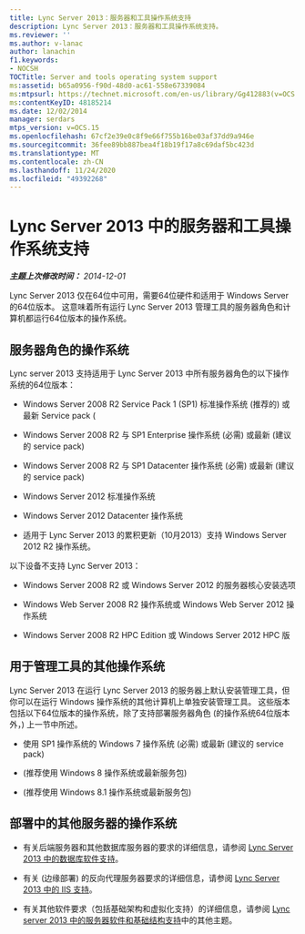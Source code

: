 ```yaml
---
title: Lync Server 2013：服务器和工具操作系统支持
description: Lync Server 2013：服务器和工具操作系统支持。
ms.reviewer: ''
ms.author: v-lanac
author: lanachin
f1.keywords:
- NOCSH
TOCTitle: Server and tools operating system support
ms:assetid: b65a0956-f90d-48d0-ac61-558e67339084
ms:mtpsurl: https://technet.microsoft.com/en-us/library/Gg412883(v=OCS.15)
ms:contentKeyID: 48185214
ms.date: 12/02/2014
manager: serdars
mtps_version: v=OCS.15
ms.openlocfilehash: 67cf2e39e0c8f9e66f755b16be03af37dd9a946e
ms.sourcegitcommit: 36fee89bb887bea4f18b19f17a8c69daf5bc423d
ms.translationtype: MT
ms.contentlocale: zh-CN
ms.lasthandoff: 11/24/2020
ms.locfileid: "49392268"
---
```

# <a name="server-and-tools-operating-system-support-in-lync-server-2013"></a>Lync Server 2013 中的服务器和工具操作系统支持

<div data-xmlns="http://www.w3.org/1999/xhtml">

<div class="topic" data-xmlns="http://www.w3.org/1999/xhtml" data-msxsl="urn:schemas-microsoft-com:xslt" data-cs="https://msdn.microsoft.com/">

<div data-asp="https://msdn2.microsoft.com/asp">



</div>

<div id="mainSection">

<div id="mainBody">

<span> </span>

_**主题上次修改时间：** 2014-12-01_

Lync Server 2013 仅在64位中可用，需要64位硬件和适用于 Windows Server 的64位版本。 这意味着所有运行 Lync Server 2013 管理工具的服务器角色和计算机都运行64位版本的操作系统。

<div>

## <a name="operating-systems-for-server-roles"></a>服务器角色的操作系统

Lync server 2013 支持适用于 Lync Server 2013 中所有服务器角色的以下操作系统的64位版本：

  - Windows Server 2008 R2 Service Pack 1 (SP1) 标准操作系统 (推荐的) 或最新 Service pack (

  - Windows Server 2008 R2 与 SP1 Enterprise 操作系统 (必需) 或最新 (建议的 service pack) 

  - Windows Server 2008 R2 与 SP1 Datacenter 操作系统 (必需) 或最新 (建议的 service pack) 

  - Windows Server 2012 标准操作系统

  - Windows Server 2012 Datacenter 操作系统

  - 适用于 Lync Server 2013 的累积更新（10月2013）支持 Windows Server 2012 R2 操作系统。

以下设备不支持 Lync Server 2013：

  - Windows Server 2008 R2 或 Windows Server 2012 的服务器核心安装选项

  - Windows Web Server 2008 R2 操作系统或 Windows Web Server 2012 操作系统

  - Windows Server 2008 R2 HPC Edition 或 Windows Server 2012 HPC 版

</div>

<div>

## <a name="additional-operating-systems-for-administrative-tools"></a>用于管理工具的其他操作系统

Lync Server 2013 在运行 Lync Server 2013 的服务器上默认安装管理工具，但你可以在运行 Windows 操作系统的其他计算机上单独安装管理工具。 这些版本包括以下64位版本的操作系统，除了支持部署服务器角色 (的操作系统64位版本外，) 上一节中所述。

  - 使用 SP1 操作系统的 Windows 7 操作系统 (必需) 或最新 (建议的 service pack) 

  -  (推荐使用 Windows 8 操作系统或最新服务包) 

  -  (推荐使用 Windows 8.1 操作系统或最新服务包) 

</div>

<div>

## <a name="operating-systems-for-other-servers-in-your-deployment"></a>部署中的其他服务器的操作系统

  - 有关后端服务器和其他数据库服务器的要求的详细信息，请参阅 [Lync Server 2013 中的数据库软件支持](lync-server-2013-database-software-support.md)。

  - 有关 (边缘部署) 的反向代理服务器要求的详细信息，请参阅 [Lync Server 2013 中的 IIS 支持](lync-server-2013-iis-support.md)。

  - 有关其他软件要求（包括基础架构和虚拟化支持）的详细信息，请参阅 [Lync server 2013 中的服务器软件和基础结构支持](lync-server-2013-server-software-and-infrastructure-support.md)中的其他主题。

</div>

</div>

<span> </span>

</div>

</div>

</div>

